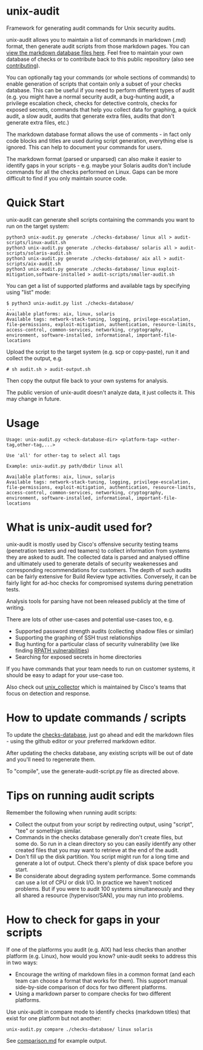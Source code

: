 # unix-audit
Framework for generating audit commands for Unix security audits.

unix-audit allows you to maintain a list of commands in markdown (.md) format, then generate audit scripts from those markdown pages.  You can [view the markdown database files here](checks-database/).  Feel free to maintain your own database of checks or to contribute back to this public repository (also see [contributing](CONTRIBUTING.md)).

You can optionally tag your commands (or whole sections of commands) to enable generation of scripts that contain only a subset of your checks database.  This can be useful if you need to perform different types of audit (e.g. you might have a normal security audit, a bug-hunting audit, a privilege escalation check, checks for detective controls, checks for exposed secrets, commands that help you collect data for graphing, a quick audit, a slow audit, audits that generate extra files, audits that don't generate extra files, etc.)

The markdown database format allows the use of comments - in fact only code blocks and titles are used during script generation, everything else is ignored.  This can help to document your commands for users.

The markdown format (parsed or unparsed) can also make it easier to identify gaps in your scripts - e.g. maybe your Solaris audits don't include commands for all the checks performed on Linux.  Gaps can be more difficult to find if you only maintain source code.

# Quick Start
unix-audit can generate shell scripts containing the commands you want to run on the target system:
```
python3 unix-audit.py generate ./checks-database/ linux all > audit-scripts/linux-audit.sh
python3 unix-audit.py generate ./checks-database/ solaris all > audit-scripts/solaris-audit.sh
python3 unix-audit.py generate ./checks-database/ aix all > audit-scripts/aix-audit.sh
python3 unix-audit.py generate ./checks-database/ linux exploit-mitigation,software-installed > audit-scripts/smaller-audit.sh
```
You can get a list of supported platforms and available tags by specifying using "list" mode:
```
$ python3 unix-audit.py list ./checks-database/
...
Available platforms: aix, linux, solaris
Available tags: network-stack-tuning, logging, privilege-escalation, file-permissions, exploit-mitigation, authentication, resource-limits, access-control, common-services, networking, cryptography, environment, software-installed, informational, important-file-locations
```
Upload the script to the target system (e.g. scp or copy-paste), run it and collect the output, e.g.
```
# sh audit.sh > audit-output.sh
```
Then copy the output file back to your own systems for analysis.

The public version of unix-audit doesn't analyze data, it just collects it.  This may change in future.

# Usage
```
Usage: unix-audit.py <check-database-dir> <platform-tag> <other-tag,other-tag,...>

Use 'all' for other-tag to select all tags

Example: unix-audit.py path/dbdir linux all

Available platforms: aix, linux, solaris
Available tags: network-stack-tuning, logging, privilege-escalation, file-permissions, exploit-mitigation, authentication, resource-limits, access-control, common-services, networking, cryptography, environment, software-installed, informational, important-file-locations
```
# What is unix-audit used for?

unix-audit is mostly used by Cisco's offensive security testing teams (penetration testers and red teamers) to collect information from systems they are asked to audit.  The collected data is parsed and analysed offline and ultimately used to generate details of security weakenesses and corresponding recommendations for customers.  The depth of such audits can be fairly extensive for Build Review type activities.  Conversely, it can be fairly light for ad-hoc checks for compromised systems during penetration tests.

Analysis tools for parsing have not been released publicly at the time of writing.

There are lots of other use-cases and potential use-cases too, e.g.
* Supported password strength audits (collecting shadow files or similar)
* Supporting the graphing of SSH trust relationships
* Bug hunting for a particular class of security vulnerability (we like finding [RPATH vulnerabilities](https://github.com/CiscoCXSecurity/presentations/blob/master/BTLCC.pdf))
* Searching for exposed secrets in home directories

If you have commands that your team needs to run on customer systems, it should be easy to adapt for your use-case too.

Also check out [unix_collector](https://github.com/CiscoCXSecurity/unix_collector) which is maintained by Cisco's teams that focus on detection and response.

# How to update commands / scripts

To update the [checks-database](checks-database/), just go ahead and edit the markdown files - using the github editor or your preferred markdown editor.

After updating the checks database, any existing scripts will be out of date and you'll need to regenerate them.

To "compile", use the generate-audit-script.py file as directed above.

# Tips on running audit scripts

Remember the following when running audit scripts:
* Collect the output from your script by redirecting output, using "script", "tee" or somethign similar.
* Commands in the checks database generally don't create files, but some do.  So run in a clean directory so you can easily identify any other created files that you may want to retrieve at the end of the audit.
* Don't fill up the disk partition.  You script might run for a long time and generate a lot of output.  Check there's plenty of disk space before you start.
* Be considerate about degrading system performance.  Some commands can use a lot of CPU or disk I/O.  In practice we haven't noticed problems.  But if you were to audit 100 systems simultaneously and they all shared a resource (hypervisor/SAN), you may run into problems.

# How to check for gaps in your scripts

If one of the platforms you audit (e.g. AIX) had less checks than another platform (e.g. Linux), how would you know?  unix-audit seeks to address this in two ways:
* Encourage the writing of markdown files in a common format (and each team can choose a format that works for them). This support manual side-by-side comparison of docs for two different platforms.
* Using a markdown parser to compare checks for two different platforms.

Use unix-audit in compare mode to identify checks (markdown titles) that exist for one platform but not another:
```
unix-audit.py compare ./checks-database/ linux solaris
```
See [comparison.md](compare/comparison.md) for example output.
